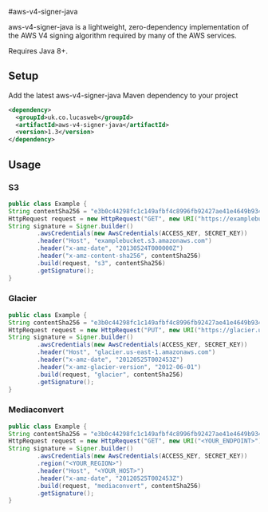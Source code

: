 #aws-v4-signer-java

aws-v4-signer-java is a lightweight, zero-dependency implementation of the AWS V4 signing algorithm required by many of the AWS services. 

Requires Java 8+.

## Setup

Add the latest aws-v4-signer-java Maven dependency to your project

```xml
<dependency>
  <groupId>uk.co.lucasweb</groupId>
  <artifactId>aws-v4-signer-java</artifactId>
  <version>1.3</version>
</dependency>
```

## Usage

### S3

```java
public class Example {
String contentSha256 = "e3b0c44298fc1c149afbf4c8996fb92427ae41e4649b934ca495991b7852b855";
HttpRequest request = new HttpRequest("GET", new URI("https://examplebucket.s3.amazonaws.com?max-keys=2&prefix=J"));
String signature = Signer.builder()
        .awsCredentials(new AwsCredentials(ACCESS_KEY, SECRET_KEY))
        .header("Host", "examplebucket.s3.amazonaws.com")
        .header("x-amz-date", "20130524T000000Z")
        .header("x-amz-content-sha256", contentSha256)
        .build(request, "s3", contentSha256)
        .getSignature();
}
```

### Glacier

```java
public class Example {
String contentSha256 = "e3b0c44298fc1c149afbf4c8996fb92427ae41e4649b934ca495991b7852b855";
HttpRequest request = new HttpRequest("PUT", new URI("https://glacier.us-east-1.amazonaws.com/-/vaults/examplevault"));
String signature = Signer.builder()
        .awsCredentials(new AwsCredentials(ACCESS_KEY, SECRET_KEY))
        .header("Host", "glacier.us-east-1.amazonaws.com")
        .header("x-amz-date", "20120525T002453Z")
        .header("x-amz-glacier-version", "2012-06-01")
        .build(request, "glacier", contentSha256)
        .getSignature();
}
```

### Mediaconvert

```java
public class Example {
String contentSha256 = "e3b0c44298fc1c149afbf4c8996fb92427ae41e4649b934ca495991b7852b855";
HttpRequest request = new HttpRequest("GET", new URI("<YOUR_ENDPOINT>"));
String signature = Signer.builder()
        .awsCredentials(new AwsCredentials(ACCESS_KEY, SECRET_KEY))
        .region("<YOUR_REGION>")
        .header("Host", "<YOUR_HOST>")
        .header("x-amz-date", "20120525T002453Z")
        .build(request, "mediaconvert", contentSha256)
        .getSignature();
}
```